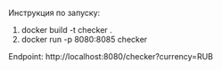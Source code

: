 Инструкция по запуску:
1. docker build -t checker .
2. docker run -p 8080:8085 checker

Endpoint:
http://localhost:8080/checker?currency=RUB

